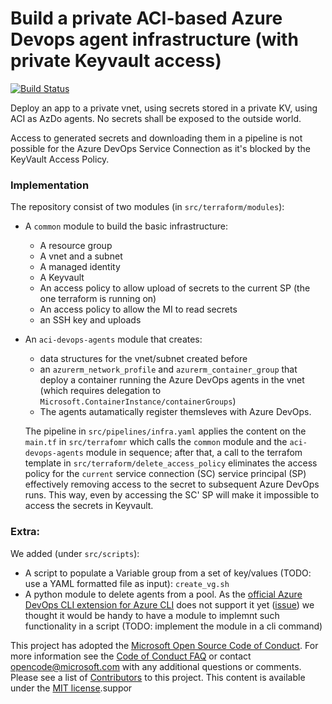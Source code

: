 # Build a private ACI-based Azure Devops agent infrastructure (with private Keyvault access)

[![Build Status](https://cavertes.visualstudio.com/VW_Sharing/_apis/build/status/aci-privateagents-kv-integration?branchName=master)](https://cavertes.visualstudio.com/VW_Sharing/_build/latest?definitionId=3&branchName=master)

Deploy an app to a private vnet, using secrets stored in a private KV, using ACI as AzDo agents. No secrets shall be exposed to the outside world.

Access to generated secrets and downloading them in a pipeline is not possible for the Azure DevOps Service Connection as it's blocked by the KeyVault Access Policy.


### Implementation 

The repository consist of two modules (in `src/terraform/modules`):

- A `common` module to build the basic infrastructure:
  - A resource group
  - A vnet and a subnet
  - A managed identity
  - A Keyvault
  - An access policy to allow upload of secrets to the current SP (the one terraform is running on)
  - An access policy to allow the MI to read secrets
  - an SSH key and uploads

- An `aci-devops-agents` module that creates:
  - data structures for the vnet/subnet created before
  - an `azurerm_network_profile` and `azurerm_container_group` that deploy a container running the Azure DevOps agents in the vnet (which requires delegation to `Microsoft.ContainerInstance/containerGroups`)
  - The agents autamatically register themsleves with Azure DevOps.

  The pipeline in `src/pipelines/infra.yaml` applies the content on the `main.tf` in `src/terrafomr` which calls the `common` module and the `aci-devops-agents` module in sequence; after that, a call to the terrafom template in `src/terraform/delete_access_policy` eliminates the access policy for the `current` service connection (SC) service principal (SP) effectively removing access to the secret to subsequent Azure DevOps runs. This way, even by accessing the SC' SP will make it impossible to access the secrets in Keyvault.


### Extra:

We added (under `src/scripts`):

- A script to populate a Variable group from a set of key/values (TODO: use a YAML formatted file as input): `create_vg.sh`
- A python module to delete agents from a pool. As the [official Azure DevOps CLI extension for Azure CLI](https://github.com/Azure/azure-devops-cli-extension) does not support it yet ([issue](https://github.com/Azure/azure-devops-cli-extension/issues/955)) we thought it would be handy to have a module to implemnt such functionality in a script (TODO: implement the module in a cli command)

This project has adopted the [Microsoft Open Source Code of Conduct](https://opensource.microsoft.com/codeofconduct/). For more information see the [Code of Conduct FAQ](https://opensource.microsoft.com/codeofconduct/faq/) or contact [opencode@microsoft.com](mailto:opencode@microsoft.com) with any additional questions or comments. Please see a list of [Contributors](CONTRIBUTORS.md) to this project. This content is available under the [MIT license](LICENSE).suppor